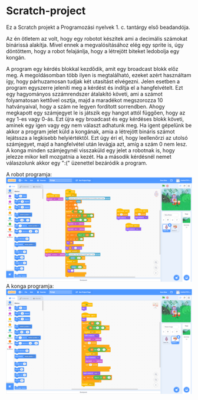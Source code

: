 # Scratch-project

Ez a Scratch projekt a Programozási nyelvek 1. c. tantárgy első beadandója. 

Az én ötletem az volt, hogy egy robotot készítek ami a decimális számokat binárissá alakítja. Mivel ennek a megvalósításához elég egy sprite is, úgy döntöttem, hogy a robot felajánlja, hogy a létrejött biteket ledobolja egy kongán.

A program egy kérdés blokkal kezdődik, amit egy broadcast blokk előz meg. A megoldásomban több ilyen is megtalálható, ezeket azért használtam így, hogy párhuzamosan tudjak két utasítást elvégezni. Jelen esetben a program egyszerre jeleníti meg a kérdést és indítja el a hangfelvételt. Ezt egy hagyományos szzámrendszer átalakító követi, ami a számot folyamatosan kettővel osztja, majd a maradékot megszorozza 10 hatványaival, hogy a szám ne legyen fordított sorrendben. Ahogy megkapott egy számjegyet le is játszik egy hangot attól függően, hogy az egy 1-es vagy 0-ás.
Ezt üjra egy broadcast és egy kérdéses blokk követi, aminek egy igen vagy egy nem választ adhatunk meg. Ha igent gépelünk be akkor a program jelet küld a kongának, amia a létrejött bináris számot lejátssza a legkisebb helyiértéktől. Ezt úgy éri el, hogy leellenőrzi az utolsó számjegyet, majd a hangfelvétel után levágja azt, amíg a szám 0 nem lesz.
A konga minden számjegynél visszaküld egy jelet a robotnak is, hogy jelezze mikor kell mozgatnia a kezét.
Ha a második kérdésnél nemet válaszolunk akkor egy ":(" üzenettel bezáródik a program.

A robot programja:
![](Képernyőfelvétel%20(53).png)
A konga programja:
![](Képernyőfelvétel%20(54).png)
